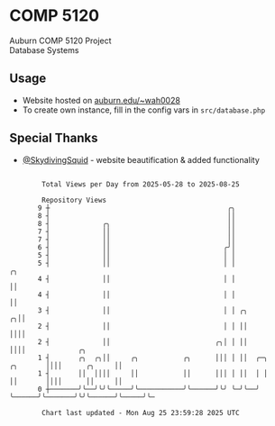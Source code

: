 # COMP 5120
Auburn COMP 5120 Project  
Database Systems

## Usage
- Website hosted on [auburn.edu/~wah0028](https://webhome.auburn.edu/~wah0028/)
- To create own instance, fill in the config vars in `src/database.php`

## Special Thanks
- [@SkydivingSquid](https://github.com/SkydivingSquid) - website beautification & added functionality

```

        Total Views per Day from 2025-05-28 to 2025-08-25

        Repository Views
       9 ┼                                            ╭╮
       8 ┤                                            ││
       8 ┤             ╭╮                             ││
       7 ┤             ││                             ││
       7 ┤             ││                             ││
       6 ┤             ││                            ╭╯│
       5 ┤             ││                            │ │
       5 ┤             ││                            │ │                         ╭╮
       4 ┤             ││                            │ │                         ││
       4 ┤             ││                            │ │                         ││
       3 ┤             ││                            │ │ ╭╮                    ╭╮││
       2 ┤             ││                            │ │ ││                    ││││
       2 ┤             ││                          ╭╮│ │ ││                    ││││             ╭╮
       1 ┤       ╭╮  ╭╮││     ╭╮           ╭╮      │││ │ ││  ╭─╮      ╭╮       ││││      ╭╮     ││
       1 ┤       ││  ││││     ││           ││      │││ │ ││  │ │      ││       ││││      ││     ││
       0 ┼───────╯╰──╯╰╯╰─────╯╰───────────╯╰──────╯╰╯ ╰─╯╰──╯ ╰──────╯╰───────╯╰╯╰──────╯╰─────╯╰─

        Chart last updated - Mon Aug 25 23:59:28 2025 UTC
        
```
